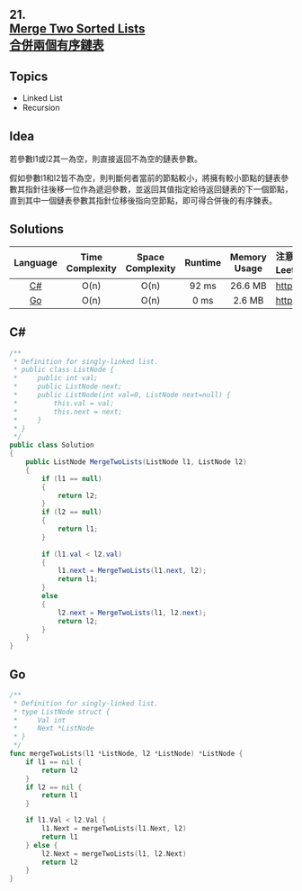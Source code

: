 ## **21.<br/>[Merge Two Sorted Lists](https://leetcode.com/problems/merge-two-sorted-lists/)<br/>[合併兩個有序鏈表](https://leetcode-cn.com/problems/merge-two-sorted-lists/)**

## **Topics**
* Linked List
* Recursion

## **Idea**
若參數l1或l2其一為空，則直接返回不為空的鏈表參數。

假如參數l1和l2皆不為空，則判斷何者當前的節點較小，將擁有較小節點的鏈表參數其指針往後移一位作為遞迴參數，並返回其值指定給待返回鏈表的下一個節點，直到其中一個鏈表參數其指針位移後指向空節點，即可得合併後的有序鍊表。

## **Solutions**
| Language | Time Complexity | Space Complexity | Runtime | Memory Usage | 注意：Runtime和Memory Usage的數值皆來自LeetCode提供的效能測試，僅供參考。 |
| :--: | :--: | :--: | :--: | :--: | :-- |
| [C#](https://github.com/cashviar/leetcode/blob/main/problems/algorithms/21_merge-two-sorted-lists.md#c) | O(n) | O(n) | 92 ms | 26.6 MB | https://leetcode.com/submissions/detail/478488945/ |
| [Go](https://github.com/cashviar/leetcode/blob/main/problems/algorithms/21_merge-two-sorted-lists.md#go) | O(n) | O(n) | 0 ms | 2.6 MB | https://leetcode.com/submissions/detail/453626787/ |

## **C#**
```csharp
/**
 * Definition for singly-linked list.
 * public class ListNode {
 *     public int val;
 *     public ListNode next;
 *     public ListNode(int val=0, ListNode next=null) {
 *         this.val = val;
 *         this.next = next;
 *     }
 * }
 */
public class Solution 
{
    public ListNode MergeTwoLists(ListNode l1, ListNode l2) 
    {
        if (l1 == null) 
        {
            return l2;
        }
        if (l2 == null)
        {
            return l1;
        }
        
        if (l1.val < l2.val)
        {
            l1.next = MergeTwoLists(l1.next, l2);
            return l1;
        } 
        else
        {
            l2.next = MergeTwoLists(l1, l2.next);
            return l2;
        }
    }
}
```

## **Go** 
```Go
/**
 * Definition for singly-linked list.
 * type ListNode struct {
 *     Val int
 *     Next *ListNode
 * }
 */
func mergeTwoLists(l1 *ListNode, l2 *ListNode) *ListNode {
    if l1 == nil {
        return l2
    }
    if l2 == nil {
        return l1
    }

    if l1.Val < l2.Val {
        l1.Next = mergeTwoLists(l1.Next, l2)
        return l1
    } else {
        l2.Next = mergeTwoLists(l1, l2.Next)
        return l2
    }
}
```